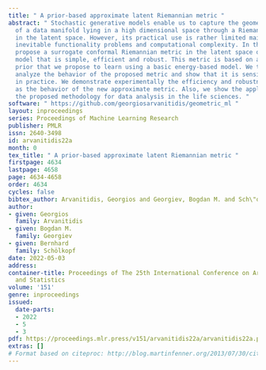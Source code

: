 ```yaml
---
title: " A prior-based approximate latent Riemannian metric "
abstract: " Stochastic generative models enable us to capture the geometric structure
  of a data manifold lying in a high dimensional space through a Riemannian metric
  in the latent space. However, its practical use is rather limited mainly due to
  inevitable functionality problems and computational complexity. In this work we
  propose a surrogate conformal Riemannian metric in the latent space of a generative
  model that is simple, efficient and robust. This metric is based on a learnable
  prior that we propose to learn using a basic energy-based model. We theoretically
  analyze the behavior of the proposed metric and show that it is sensible to use
  in practice. We demonstrate experimentally the efficiency and robustness, as well
  as the behavior of the new approximate metric. Also, we show the applicability of
  the proposed methodology for data analysis in the life sciences. "
software: " https://github.com/georgiosarvanitidis/geometric_ml "
layout: inproceedings
series: Proceedings of Machine Learning Research
publisher: PMLR
issn: 2640-3498
id: arvanitidis22a
month: 0
tex_title: " A prior-based approximate latent Riemannian metric "
firstpage: 4634
lastpage: 4658
page: 4634-4658
order: 4634
cycles: false
bibtex_author: Arvanitidis, Georgios and Georgiev, Bogdan M. and Sch\"olkopf, Bernhard
author:
- given: Georgios
  family: Arvanitidis
- given: Bogdan M.
  family: Georgiev
- given: Bernhard
  family: Schölkopf
date: 2022-05-03
address:
container-title: Proceedings of The 25th International Conference on Artificial Intelligence
  and Statistics
volume: '151'
genre: inproceedings
issued:
  date-parts:
  - 2022
  - 5
  - 3
pdf: https://proceedings.mlr.press/v151/arvanitidis22a/arvanitidis22a.pdf
extras: []
# Format based on citeproc: http://blog.martinfenner.org/2013/07/30/citeproc-yaml-for-bibliographies/
---
```

